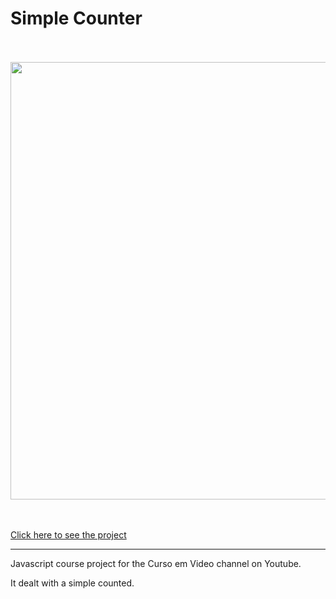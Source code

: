 # Simple Counter

<p align="center">
  <br/> <br/>
  <img src="https://github.com/IsadoraVanderlan/simple-counter/blob/main/layout.png" width="700"/>
  <br/> <br/>
</p>

<br/> 
<a href="https://isadoravanderlan.github.io/simple-counter/">Click here to see the project</a>
<br/><hr/>

Javascript course project for the Curso em Video channel on Youtube.

It dealt with a simple counted.
